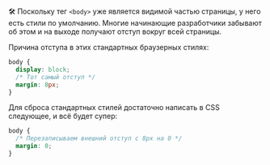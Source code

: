 🛠 Поскольку тег `<body>` уже является видимой частью страницы, у него есть стили по умолчанию. Многие начинающие разработчики забывают об этом и на выходе получают отступ вокруг всей страницы.

Причина отступа в этих стандартных браузерных стилях:

```css
body {
  display: block;
  /* Тот самый отступ */
  margin: 8px;
}
```

Для сброса стандартных стилей достаточно написать в CSS следующее, и всё будет супер:

```css
body {
  /* Перезаписываем внешний отступ с 8px на 0 */
  margin: 0;
}
```

